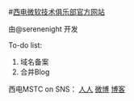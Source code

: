 #[西电微软技术俱乐部官方网站](http://xdumstc.sinaapp.com)

由@serenenight 开发

To-do list:  
1. 域名备案
2. 合并Blog

西电MSTC on SNS：
[人人](http://www.renren.com/270528126/profile)
[微博](http://weibo.com/mstcinxdu)
[博客](http://blog.sina.com.cn/xdmstc)